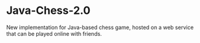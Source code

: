 # Java-Chess-2.0
New implementation for Java-based chess game, hosted on a web service that can be played online with friends.
